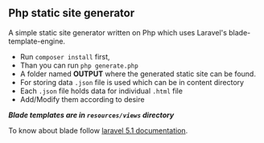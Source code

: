 ## Php static site generator

A simple static site generator written on Php which uses Laravel's blade-template-engine. 

  * Run `composer install` first,
  * Than you can run `php generate.php`
  * A folder named __OUTPUT__ where the generated static site can be found.
  * For storing data `.json` file is used which can be in content directory
  * Each `.json` file holds data for individual `.html` file
  * Add/Modify them according to desire

___Blade templates are in `resources/views` directory___

To know about blade follow [laravel 5.1 documentation](https://laravel.com/docs/5.1/blade).
